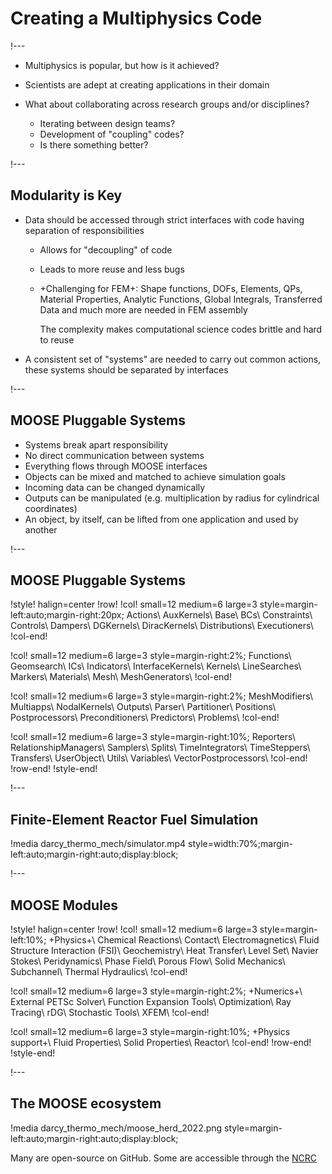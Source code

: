 # Creating a Multiphysics Code

!---

- Multiphysics is popular, but how is it achieved?
- Scientists are adept at creating applications in their domain
- What about collaborating across research groups and/or disciplines?

  - Iterating between design teams?
  - Development of "coupling" codes?
  - Is there something better?

!---

## Modularity is Key

- Data should be accessed through strict interfaces with code having separation of responsibilities

  - Allows for "decoupling" of code
  - Leads to more reuse and less bugs
  - +Challenging for FEM+: Shape functions, DOFs, Elements, QPs, Material Properties, Analytic
    Functions, Global Integrals, Transferred Data and much more are needed in FEM assembly

    The complexity makes computational science codes brittle and hard to reuse

- A consistent set of "systems" are needed to carry out common actions, these systems should be
  separated by interfaces


!---

## MOOSE Pluggable Systems

- Systems break apart responsibility
- No direct communication between systems
- Everything flows through MOOSE interfaces
- Objects can be mixed and matched to achieve simulation goals
- Incoming data can be changed dynamically
- Outputs can be manipulated (e.g. multiplication by radius for cylindrical coordinates)
- An object, by itself, can be lifted from one application and used by another

!---

## MOOSE Pluggable Systems

!style! halign=center
!row!
!col! small=12 medium=6 large=3 style=margin-left:auto;margin-right:20px;
Actions\\
AuxKernels\\
Base\\
BCs\\
Constraints\\
Controls\\
Dampers\\
DGKernels\\
DiracKernels\\
Distributions\\
Executioners\\
!col-end!

!col! small=12 medium=6 large=3 style=margin-right:2%;
Functions\\
Geomsearch\\
ICs\\
Indicators\\
InterfaceKernels\\
Kernels\\
LineSearches\\
Markers\\
Materials\\
Mesh\\
MeshGenerators\\
!col-end!

!col! small=12 medium=6 large=3 style=margin-right:2%;
MeshModifiers\\
Multiapps\\
NodalKernels\\
Outputs\\
Parser\\
Partitioner\\
Positions\\
Postprocessors\\
Preconditioners\\
Predictors\\
Problems\\
!col-end!

!col! small=12 medium=6 large=3 style=margin-right:10%;
Reporters\\
RelationshipManagers\\
Samplers\\
Splits\\
TimeIntegrators\\
TimeSteppers\\
Transfers\\
UserObject\\
Utils\\
Variables\\
VectorPostprocessors\\
!col-end!
!row-end!
!style-end!

!---

## Finite-Element Reactor Fuel Simulation

!media darcy_thermo_mech/simulator.mp4 style=width:70%;margin-left:auto;margin-right:auto;display:block;

!---

## MOOSE Modules

!style! halign=center
!row!
!col! small=12 medium=6 large=3 style=margin-left:10%;
+Physics+\\
Chemical Reactions\\
Contact\\
Electromagnetics\\
Fluid Structure Interaction (FSI)\\
Geochemistry\\
Heat Transfer\\
Level Set\\
Navier Stokes\\
Peridynamics\\
Phase Field\\
Porous Flow\\
Solid Mechanics\\
Subchannel\\
Thermal Hydraulics\\
!col-end!

!col! small=12 medium=6 large=3 style=margin-right:2%;
+Numerics+\\
External PETSc Solver\\
Function Expansion Tools\\
Optimization\\
Ray Tracing\\
rDG\\
Stochastic Tools\\
XFEM\\
!col-end!

!col! small=12 medium=6 large=3 style=margin-right:10%;
+Physics support+\\
Fluid Properties\\
Solid Properties\\
Reactor\\
!col-end!
!row-end!
!style-end!

!---

## The MOOSE ecosystem

!media darcy_thermo_mech/moose_herd_2022.png style=margin-left:auto;margin-right:auto;display:block;

Many are open-source on GitHub. Some are accessible through the [NCRC](https://inl.gov/ncrc/)
